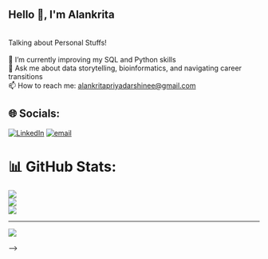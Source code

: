 ## Hello 👋, I'm Alankrita
<br>Talking about Personal Stuffs!<br><br>🔭 I’m currently improving my SQL and Python skills<br>💬 Ask me about data storytelling, bioinformatics, and navigating career transitions<br>📫 How to reach me: alankritapriyadarshinee@gmail.com


## 🌐 Socials:
[![LinkedIn](https://img.shields.io/badge/LinkedIn-%230077B5.svg?logo=linkedin&logoColor=white)](https://linkedin.com/in/alankrita-priyadarshinee) [![email](https://img.shields.io/badge/Email-D14836?logo=gmail&logoColor=white)](alankritapriyadarshinee@gmail.com) 
# 📊 GitHub Stats:
![](https://github-readme-stats.vercel.app/api?username=alankritaaaa&theme=dark&hide_border=false&include_all_commits=false&count_private=false)<br/>
![](https://nirzak-streak-stats.vercel.app/?user=alankritaaaa&theme=dark&hide_border=false)<br/>
![](https://github-readme-stats.vercel.app/api/top-langs/?username=alankritaaaa&theme=dark&hide_border=false&include_all_commits=false&count_private=false&layout=compact)

---
[![](https://visitcount.itsvg.in/api?id=alankritaaaa&icon=0&color=0)](https://visitcount.itsvg.in)

<!-- Proudly created with GPRM ( https://gprm.itsvg.in ) -->
-->
